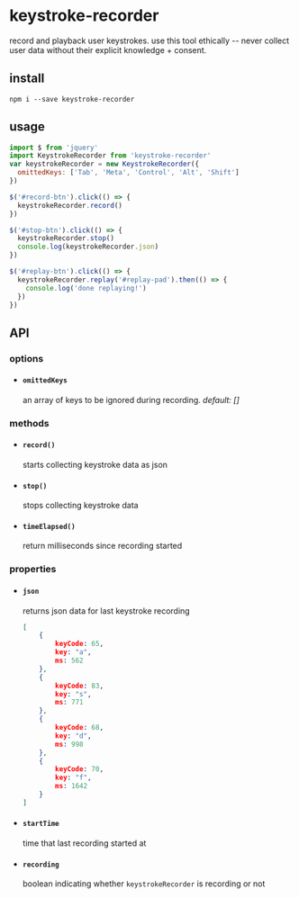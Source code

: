 # keystroke-recorder

record and playback user keystrokes. use this tool ethically -- never collect user data without their explicit knowledge + consent.

## install

`npm i --save keystroke-recorder`

## usage

```js
import $ from 'jquery'
import KeystrokeRecorder from 'keystroke-recorder'
var keystrokeRecorder = new KeystrokeRecorder({
  omittedKeys: ['Tab', 'Meta', 'Control', 'Alt', 'Shift']
})

$('#record-btn').click(() => {
  keystrokeRecorder.record()
})

$('#stop-btn').click(() => {
  keystrokeRecorder.stop()
  console.log(keystrokeRecorder.json)
})

$('#replay-btn').click(() => {
  keystrokeRecorder.replay('#replay-pad').then(() => {
    console.log('done replaying!')
  })
})


```

## API

### options

- #### `omittedKeys`

  an array of keys to be ignored during recording. _default: []_


### methods

- #### `record()`

  starts collecting keystroke data as json

- #### `stop()`

  stops collecting keystroke data

- #### `timeElapsed()`

  return milliseconds since recording started


### properties

- #### `json`

  returns json data for last keystroke recording

  ```json
  [
      {
          keyCode: 65,
          key: "a",
          ms: 562
      },
      {
          keyCode: 83,
          key: "s",
          ms: 771
      },
      {
          keyCode: 68,
          key: "d",
          ms: 998
      },
      {
          keyCode: 70,
          key: "f",
          ms: 1642
      }
  ]
  ```

- #### `startTime`

  time that last recording started at

- #### `recording`

  boolean indicating whether `keystrokeRecorder` is recording or not

